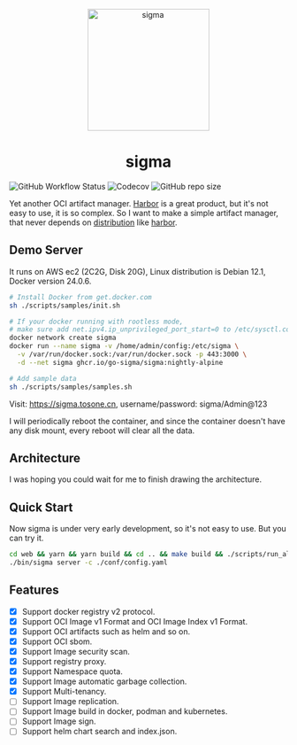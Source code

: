 <p align="center">
  <a href="https://github.com/go-sigma/sigma">
    <img alt="sigma" src="https://media.githubusercontent.com/media/go-sigma/sigma/main/assets/sigma.svg" width="220"/>
  </a>
</p>
<h1 align="center">sigma</h1>

![GitHub Workflow Status](https://img.shields.io/github/actions/workflow/status/go-sigma/sigma/test.yml?style=for-the-badge) ![Codecov](https://img.shields.io/codecov/c/github/go-sigma/sigma?style=for-the-badge) ![GitHub repo size](https://img.shields.io/github/repo-size/go-sigma/sigma?style=for-the-badge)

Yet another OCI artifact manager. [Harbor](https://goharbor.io/) is a great product, but it's not easy to use, it is so complex. So I want to make a simple artifact manager, that never depends on [distribution](https://github.com/distribution/distribution) like [harbor](https://goharbor.io/).

## Demo Server

It runs on AWS ec2 (2C2G, Disk 20G), Linux distribution is Debian 12.1, Docker version 24.0.6.

``` sh
# Install Docker from get.docker.com
sh ./scripts/samples/init.sh

# If your docker running with rootless mode,
# make sure add net.ipv4.ip_unprivileged_port_start=0 to /etc/sysctl.conf and run sudo sysctl --system.
docker network create sigma
docker run --name sigma -v /home/admin/config:/etc/sigma \
  -v /var/run/docker.sock:/var/run/docker.sock -p 443:3000 \
  -d --net sigma ghcr.io/go-sigma/sigma:nightly-alpine

# Add sample data
sh ./scripts/samples/samples.sh
```

Visit: <https://sigma.tosone.cn>, username/password: sigma/Admin@123

I will periodically reboot the container, and since the container doesn't have any disk mount, every reboot will clear all the data.

## Architecture

I was hoping you could wait for me to finish drawing the architecture.

## Quick Start

Now sigma is under very early development, so it's not easy to use. But you can try it.

``` bash
cd web && yarn && yarn build && cd .. && make build && ./scripts/run_all.sh
./bin/sigma server -c ./conf/config.yaml
```

## Features

- [x] Support docker registry v2 protocol.
- [x] Support OCI Image v1 Format and OCI Image Index v1 Format.
- [x] Support OCI artifacts such as helm and so on.
- [x] Support OCI sbom.
- [x] Support Image security scan.
- [x] Support registry proxy.
- [x] Support Namespace quota.
- [x] Support Image automatic garbage collection.
- [x] Support Multi-tenancy.
- [ ] Support Image replication.
- [ ] Support Image build in docker, podman and kubernetes.
- [ ] Support Image sign.
- [ ] Support helm chart search and index.json.
